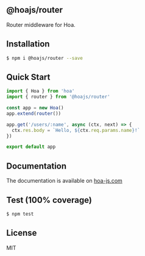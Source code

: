 ## @hoajs/router

Router middleware for Hoa.

## Installation

```bash
$ npm i @hoajs/router --save
```

## Quick Start

```js
import { Hoa } from 'hoa'
import { router } from '@hoajs/router'

const app = new Hoa()
app.extend(router())

app.get('/users/:name', async (ctx, next) => {
  ctx.res.body = `Hello, ${ctx.req.params.name}!`
})

export default app
```

## Documentation

The documentation is available on [hoa-js.com](https://hoa-js.com/middleware/router.html)

## Test (100% coverage)

```sh
$ npm test
```

## License

MIT
